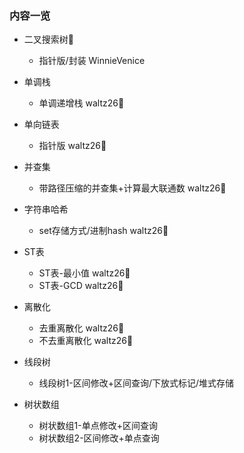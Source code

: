 ### 内容一览

- 二叉搜索树🎄
  - 指针版/封装 WinnieVenice

- 单调栈
  - 单调递增栈 waltz26🌟

- 单向链表
  - 指针版 waltz26🌟

- 并查集
  - 带路径压缩的并查集+计算最大联通数 waltz26🌟

- 字符串哈希
  - set存储方式/进制hash waltz26🌟
  
- ST表
  - ST表-最小值 waltz26🌟
  - ST表-GCD waltz26🌟

- 离散化
  - 去重离散化 waltz26🌟
  - 不去重离散化 waltz26🌟

- 线段树
  - 线段树1-区间修改+区间查询/下放式标记/堆式存储

- 树状数组
  - 树状数组1-单点修改+区间查询
  - 树状数组2-区间修改+单点查询
